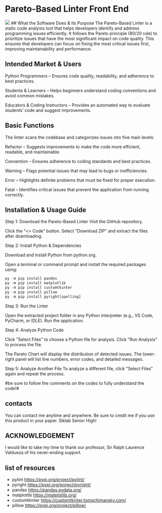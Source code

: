 # Pareto-Based Linter Front End
<img src="https://scontent.fdvo2-1.fna.fbcdn.net/v/t1.6435-9/51453498_1227686170714634_2489554067727056896_n.jpg?_nc_cat=104&ccb=1-7&_nc_sid=833d8c&_nc_eui2=AeHa6kr-2IlD4p3p4SLY7xvejaNrXzgM2gqNo2tfOAzaCnTocK4pYRbr4fvY2cAz0B31BnPE0-4mXZTOWyxnIlbf&_nc_ohc=9OLRDOTbvisQ7kNvwHAmnp1&_nc_oc=AdkgXH1drAh8kICBWS25Y3xvL1CZQM2BJnFTFxPZ9ri0ZZV2ANFmBXyWjA6f6nSwHKE&_nc_zt=23&_nc_ht=scontent.fdvo2-1.fna&_nc_gid=y9q9gRDhlXbJvW1eHBUlAA&oh=00_AfEynjMqkk7GT-boZVD31Ks_oVKEiq6G9JaDnIbSj8Q9ZQ&oe=681E1F9E">
## What the Software Does & Its Purpose
The Pareto-Based Linter is a static code analysis tool that helps developers identify and address programming issues efficiently. It follows the Pareto principle (80/20 rule) to prioritize issues that have the most significant impact on code quality. This ensures that developers can focus on fixing the most critical issues first, improving maintainability and performance.

## Intended Market & Users
Python Programmers – Ensures code quality, readability, and adherence to best practices.

Students & Learners – Helps beginners understand coding conventions and avoid common mistakes.

Educators & Coding Instructors – Provides an automated way to evaluate students’ code and suggest improvements.

## Basic Functions
The linter scans the codebase and categorizes issues into five main levels:

Refactor – Suggests improvements to make the code more efficient, readable, and maintainable.

Convention – Ensures adherence to coding standards and best practices.

Warning – Flags potential issues that may lead to bugs or inefficiencies.

Error – Highlights definite problems that must be fixed for proper execution.

Fatal – Identifies critical issues that prevent the application from running correctly.

## Installation & Usage Guide
Step 1: Download the Pareto-Based Linter
Visit the GitHub repository.

Click the "<> Code" button.
Select "Download ZIP" and extract the files after downloading.

Step 2: Install Python & Dependencies

Download and install Python from python.org.

Open a terminal or command prompt and install the required packages using:
```py -m pip install pylint
py -m pip install pandas
py -m pip install matplotlib
py -m pip install customtkinter
py -m pip install pillow
py -m pip install pyright[spelling]
```

Step 3: Run the Linter

Open the extracted project folder in any Python interpreter (e.g., VS Code, PyCharm, or IDLE).
Run the application.

Step 4: Analyze Python Code

Click "Select Files" to choose a Python file for analysis.
Click "Run Analysis" to process the file.

The Pareto Chart will display the distribution of detected issues.
The lower-right panel will list line numbers, error codes, and detailed messages.

Step 5: Analyze Another File
To analyze a different file, click "Select Files" again and repeat the process.

#be sure to follow the comments on the codes to fully understand the code!#

## contacts
You can contact me anytime and anywhere.
Be sure to credit me if you use this product in your paper.
Siklab Senior High!


## ACKNOWLEDGEMENT
I would like to take my time to thank our professor, Sir Ralph Laurence Valdueza of his never-ending support.


## list of resources
- pylint    https://pypi.org/project/pylint/
- pyright https://pypi.org/project/pyright/
- pandas https://pandas.pydata.org/
- matplotlib https://matplotlib.org/
- customtkinter https://customtkinter.tomschimansky.com/
- pillow https://pypi.org/project/pillow/

